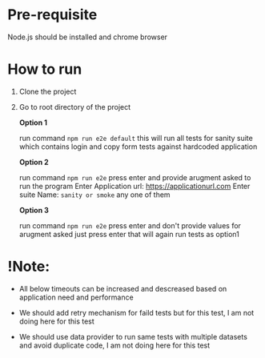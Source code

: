 # Pre-requisite

Node.js should be installed and chrome browser

# How to run

1. Clone the project
2. Go to root directory of the project

   **Option 1**

   run command `npm run e2e default` this will run all tests for sanity suite which contains login and copy form tests against hardcoded application

   **Option 2**

   run command `npm run e2e` press enter and provide arugment asked to run the program
   Enter Application url: https://applicationurl.com
   Enter suite Name: `sanity or smoke` any one of them

   **Option 3**

   run command `npm run e2e` press enter and don't provide values for arugment asked just press enter that will again run tests as option1

# !Note:

- All below timeouts can be increased and descreased based on application need and performance

- We should add retry mechanism for faild tests but for this test, I am not doing here for this test
- We should use data provider to run same tests with multiple datasets and avoid duplicate code, I am not doing here for this test
